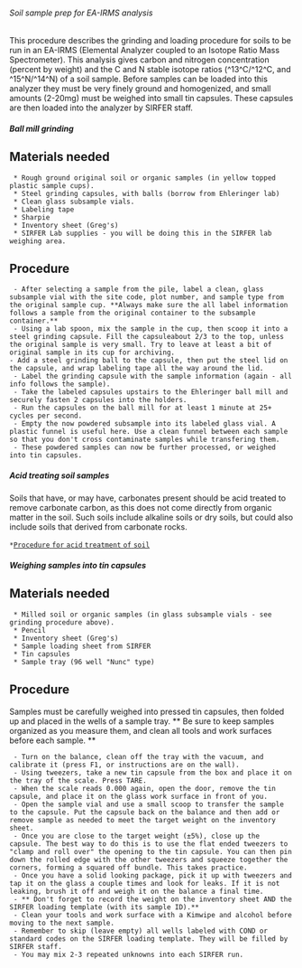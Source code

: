 ###### Soil sample prep for EA-IRMS analysis

This procedure describes the grinding and loading procedure for soils to
be run in an EA-IRMS (Elemental Analyzer coupled to an Isotope Ratio
Mass Spectrometer). This analysis gives carbon and nitrogen
concentration (percent by weight) and the C and N stable isotope ratios
(^13^C/^12^C, and ^15^N/^14^N) of a soil sample. Before samples can be
loaded into this analyzer they must be very finely ground and
homogenized, and small amounts (2-20mg) must be weighed into small tin
capsules. These capsules are then loaded into the analyzer by SIRFER
staff.

##### Ball mill grinding

Materials needed
----------------

` * Rough ground original soil or organic samples (in yellow topped plastic sample cups).`\
` * Steel grinding capsules, with balls (borrow from Ehleringer lab)`\
` * Clean glass subsample vials.`\
` * Labeling tape`\
` * Sharpie`\
` * Inventory sheet (Greg's)`\
` * SIRFER Lab supplies - you will be doing this in the SIRFER lab weighing area.`

Procedure
---------

` - After selecting a sample from the pile, label a clean, glass subsample vial with the site code, plot number, and sample type from the original sample cup. **Always make sure the all label information follows a sample from the original container to the subsample container.**`\
` - Using a lab spoon, mix the sample in the cup, then scoop it into a steel grinding capsule. Fill the capsuleabout 2/3 to the top, unless the original sample is very small. Try to leave at least a bit of original sample in its cup for archiving.`\
` - Add a steel grinding ball to the capsule, then put the steel lid on the capsule, and wrap labeling tape all the way around the lid. `\
` - Label the grinding capsule with the sample information (again - all info follows the sample).`\
` - Take the labeled capsules upstairs to the Ehleringer ball mill and securely fasten 2 capsules into the holders.`\
` - Run the capsules on the ball mill for at least 1 minute at 25+ cycles per second.`\
` - Empty the now powdered subsample into its labeled glass vial. A plastic funnel is useful here. Use a clean funnel between each sample so that you don't cross contaminate samples while transfering them.`\
` - These powdered samples can now be further processed, or weighed into tin capsules.`

##### Acid treating soil samples

Soils that have, or may have, carbonates present should be acid treated
to remove carbonate carbon, as this does not come directly from organic
matter in the soil. Such soils include alkaline soils or dry soils, but
could also include soils that derived from carbonate rocks.

` * `[`Procedure` `for` `acid` `treatment` `of`
`soil`](procedures:soilacidtreatment)

##### Weighing samples into tin capsules

Materials needed
----------------

` * Milled soil or organic samples (in glass subsample vials - see grinding procedure above).`\
` * Pencil`\
` * Inventory sheet (Greg's)`\
` * Sample loading sheet from SIRFER`\
` * Tin capsules`\
` * Sample tray (96 well "Nunc" type)`

Procedure
---------

Samples must be carefully weighed into pressed tin capsules, then folded
up and placed in the wells of a sample tray. \*\* Be sure to keep
samples organized as you measure them, and clean all tools and work
surfaces before each sample. \*\*

` - Turn on the balance, clean off the tray with the vacuum, and calibrate it (press F1, or instructions are on the wall).`\
` - Using tweezers, take a new tin capsule from the box and place it on the tray of the scale. Press TARE.`\
` - When the scale reads 0.000 again, open the door, remove the tin capsule, and place it on the glass work surface in front of you.`\
` - Open the sample vial and use a small scoop to transfer the sample to the capsule. Put the capsule back on the balance and then add or remove sample as needed to meet the target weight on the inventory sheet.`\
` - Once you are close to the target weight (±5%), close up the capsule. The best way to do this is to use the flat ended tweezers to "clamp and roll over" the opening to the tin capsule. You can then pin down the rolled edge with the other tweezers and squeeze together the corners, forming a squared off bundle. This takes practice.`\
` - Once you have a solid looking package, pick it up with tweezers and tap it on the glass a couple times and look for leaks. If it is not leaking, brush it off and weigh it on the balance a final time.`\
` - ** Don't forget to record the weight on the inventory sheet AND the SIRFER loading template (with its sample ID).**`\
` - Clean your tools and work surface with a Kimwipe and alcohol before moving to the next sample.`\
` - Remember to skip (leave empty) all wells labeled with COND or standard codes on the SIRFER loading template. They will be filled by SIRFER staff.`\
` - You may mix 2-3 repeated unknowns into each SIRFER run.`
